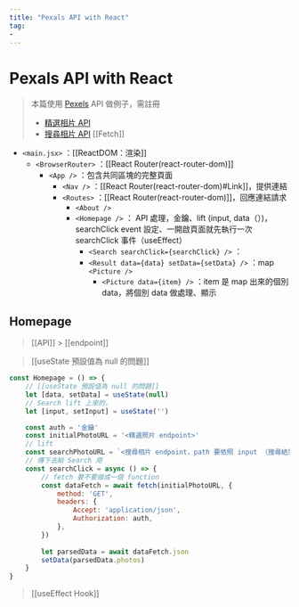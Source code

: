 ```yaml
---
title: "Pexals API with React"
tag: 
- 
---
```

# Pexals API with React
>本篇使用 [Pexels](https://www.pexels.com/zh-tw/api/documentation/?) API 做例子，需註冊
>- [精選相片 API](https://www.pexels.com/zh-tw/api/documentation/?#photos-curated)
>- [搜尋相片 API](https://www.pexels.com/zh-tw/api/documentation/?#photos-search)
>[[Fetch]]

- `<main.jsx>` ：[[ReactDOM：渲染]]
	- `<BrowserRouter>` ：[[React Router(react-router-dom)]]
		- `<App />` ：包含共同區塊的完整頁面
			- `<Nav />` ：[[React Router(react-router-dom)#Link]]，提供連結
			- `<Routes>` ：[[React Router(react-router-dom)]]，回應連結請求
				- `<About />` 
				- `<Homepage />` ： API 處理，金鑰、lift (input, data（）)，searchClick event 設定、一開啟頁面就先執行一次 searchClick 事件（useEffect）
					- `<Search searchClick={searchClick} />` ：
					- `<Result data={data} setData={setData} />` ：map `<Picture />`
						- `<Picture data={item} />` ：item 是 map 出來的個別 data，將個別 data 做處理、顯示

## Homepage
>[[API]] > [[endpoint]]

>[[useState 預設值為 null 的問題]]
```jsx
const Homepage = () => {
	// [[useState 預設值為 null 的問題]]
	let [data, setData] = useState(null)
	// Search lift 上來的，
	let [input, setInput] = useState('')

	const auth = '金鑰'
	const initialPhotoURL = '<精選照片 endpoint>'
	// lift
	const searchPhotoURL = `<搜尋相片 endpoint，path 要依照 input （搜尋結果）state>`
	// 傳下去給 Search 用
	const searchClick = async () => {
		// fetch 要不要做成一個 function
		const dataFetch = await fetch(initialPhotoURL, {
			method: 'GET',
			headers: {
				Accept: 'application/json',
				Authorization: auth,
			},
		})
				
		let parsedData = await dataFetch.json
		setData(parsedData.photos)
	}
}
```

>[[useEffect Hook]]